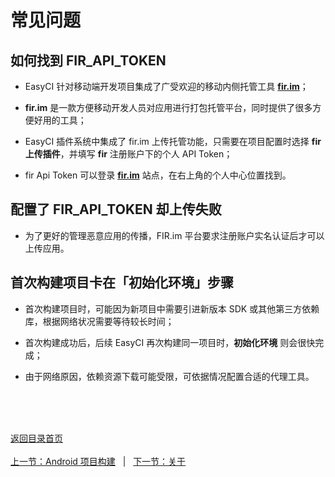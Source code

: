 # 常见问题

## 如何找到 FIR_API_TOKEN

- EasyCI 针对移动端开发项目集成了广受欢迎的移动内侧托管工具 **[fir.im](https://fir.im)**；

- **fir.im** 是一款方便移动开发人员对应用进行打包托管平台，同时提供了很多方便好用的工具；

- EasyCI 插件系统中集成了 fir.im 上传托管功能，只需要在项目配置时选择 **fir 上传插件**，并填写 **fir** 注册账户下的个人 API Token；

- fir Api Token 可以登录 **[fir.im](https://fir.im)** 站点，在右上角的个人中心位置找到。

## 配置了 FIR_API_TOKEN 却上传失败

- 为了更好的管理恶意应用的传播，FIR.im 平台要求注册账户实名认证后才可以上传应用。

## 首次构建项目卡在「初始化环境」步骤

- 首次构建项目时，可能因为新项目中需要引进新版本 SDK 或其他第三方依赖库，根据网络状况需要等待较长时间；

- 首次构建成功后，后续 EasyCI 再次构建同一项目时，**初始化环境** 则会很快完成；

- 由于网络原因，依赖资源下载可能受限，可依据情况配置合适的代理工具。



<br/><br/><br/>

<div id="bom">
    <a href="./README.md">返回目录首页</a>
</div>
<br>
<div id="bom">
    <a href="./quick_android.md">上一节：Android 项目构建</a>
    &nbsp;&nbsp;|&nbsp;&nbsp;
    <a href="./other_about.md">下一节：关于</a>
</div>

<link rel="stylesheet" rev="stylesheet" href="./assets/css/easy-ci.css" type="text/css"/>